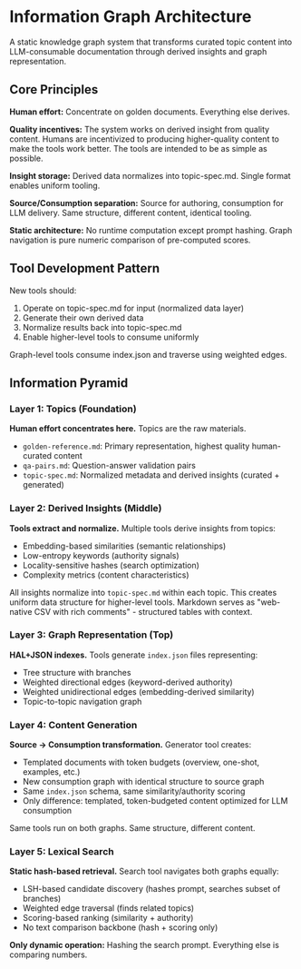 # Information Graph Architecture

A static knowledge graph system that transforms curated topic content into LLM-consumable documentation through derived insights and graph representation.

## Core Principles

**Human effort:** Concentrate on golden documents. Everything else derives.

**Quality incentives:** The system works on derived insight from quality content. Humans are incentivized to producing higher-quality content to make the tools work better. The tools are intended to be as simple as possible.

**Insight storage:** Derived data normalizes into topic-spec.md. Single format enables uniform tooling.

**Source/Consumption separation:** Source for authoring, consumption for LLM delivery. Same structure, different content, identical tooling.

**Static architecture:** No runtime computation except prompt hashing. Graph navigation is pure numeric comparison of pre-computed scores.

## Tool Development Pattern

New tools should:

1. Operate on topic-spec.md for input (normalized data layer)
2. Generate their own derived data
3. Normalize results back into topic-spec.md
4. Enable higher-level tools to consume uniformly

Graph-level tools consume index.json and traverse using weighted edges.

## Information Pyramid

### Layer 1: Topics (Foundation)

**Human effort concentrates here.** Topics are the raw materials.

- `golden-reference.md`: Primary representation, highest quality human-curated content
- `qa-pairs.md`: Question-answer validation pairs
- `topic-spec.md`: Normalized metadata and derived insights (curated + generated)

### Layer 2: Derived Insights (Middle)

**Tools extract and normalize.** Multiple tools derive insights from topics:

- Embedding-based similarities (semantic relationships)
- Low-entropy keywords (authority signals)
- Locality-sensitive hashes (search optimization)
- Complexity metrics (content characteristics)

All insights normalize into `topic-spec.md` within each topic. This creates uniform data structure for higher-level tools. Markdown serves as "web-native CSV with rich comments" - structured tables with context.

### Layer 3: Graph Representation (Top)

**HAL+JSON indexes.** Tools generate `index.json` files representing:

- Tree structure with branches
- Weighted directional edges (keyword-derived authority)
- Weighted unidirectional edges (embedding-derived similarity)
- Topic-to-topic navigation graph

### Layer 4: Content Generation

**Source → Consumption transformation.** Generator tool creates:

- Templated documents with token budgets (overview, one-shot, examples, etc.)
- New consumption graph with identical structure to source graph
- Same `index.json` schema, same similarity/authority scoring
- Only difference: templated, token-budgeted content optimized for LLM consumption

Same tools run on both graphs. Same structure, different content.

### Layer 5: Lexical Search

**Static hash-based retrieval.** Search tool navigates both graphs equally:

- LSH-based candidate discovery (hashes prompt, searches subset of branches)
- Weighted edge traversal (finds related topics)
- Scoring-based ranking (similarity + authority)
- No text comparison backbone (hash + scoring only)

**Only dynamic operation:** Hashing the search prompt. Everything else is comparing numbers.
